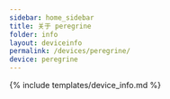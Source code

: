 ```yaml
---
sidebar: home_sidebar
title: 关于 peregrine
folder: info
layout: deviceinfo
permalink: /devices/peregrine/
device: peregrine
---
```

{% include templates/device_info.md %}
